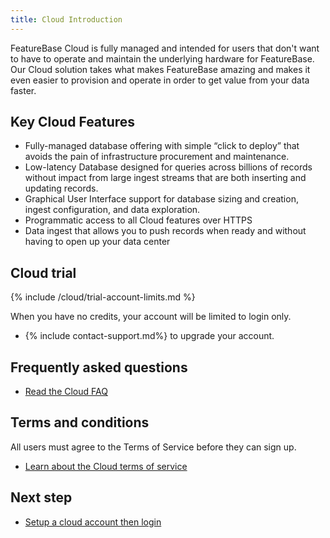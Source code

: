 ```yaml
---
title: Cloud Introduction
---
```


FeatureBase Cloud is fully managed and intended for users that don't want to have to operate and maintain the underlying hardware for FeatureBase. Our Cloud solution takes what makes FeatureBase amazing and makes it even easier to provision and operate in order to get value from your data faster.

## Key Cloud Features

* Fully-managed database offering with simple “click to deploy” that avoids the pain of infrastructure procurement and maintenance.
* Low-latency Database designed for queries across billions of records without impact from large ingest streams that are both inserting and updating records.
* Graphical User Interface support for database sizing and creation, ingest configuration, and data exploration.
* Programmatic access to all Cloud features over HTTPS
* Data ingest that allows you to push records when ready and without having to open up your data center

## Cloud trial

{% include /cloud/trial-account-limits.md %}

When you have no credits, your account will be limited to login only.

* {% include contact-support.md%} to upgrade your account.

## Frequently asked questions

* [Read the Cloud FAQ](/cloud/cloudfaq)

## Terms and conditions

All users must agree to the Terms of Service before they can sign up.

* [Learn about the Cloud terms of service](https://www.featurebase.com/cloud-terms)

## Next step

* [Setup a cloud account then login](/cloud/fbc-part1-signup)

